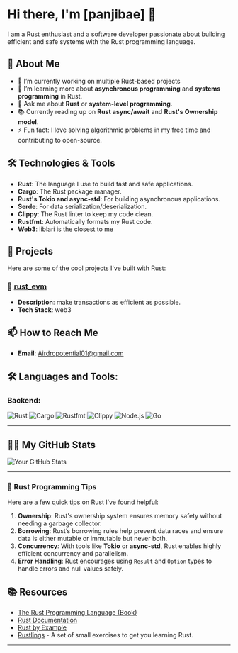 # Hi there, I'm [panjibae] 👋

I am a Rust enthusiast and a software developer passionate about building efficient and safe systems with the Rust programming language.

## 🚀 About Me

- 🔭 I’m currently working on multiple Rust-based projects
- 🌱 I’m learning more about **asynchronous programming** and **systems programming** in Rust.
- 💬 Ask me about **Rust** or **system-level programming**.
- 📚 Currently reading up on **Rust async/await** and **Rust's Ownership model**.
- ⚡ Fun fact: I love solving algorithmic problems in my free time and contributing to open-source.

## 🛠️ Technologies & Tools

- **Rust**: The language I use to build fast and safe applications.
- **Cargo**: The Rust package manager.
- **Rust's Tokio and async-std**: For building asynchronous applications.
- **Serde**: For data serialization/deserialization.
- **Clippy**: The Rust linter to keep my code clean.
- **Rustfmt**: Automatically formats my Rust code.
- **Web3**: liblari is the closest to me 

## 🚧 Projects

Here are some of the cool projects I've built with Rust:

### 📝 [rust_evm](https://github.com/panjibae/rust_evm.git)
- **Description**: make transactions as efficient as possible.
- **Tech Stack**: web3

## 📫 How to Reach Me


- **Email**: [Airdropotential01@gmail.com](mailto:youremail@example.com)


## 🛠 Languages and Tools:
### Backend:
![Rust](https://img.shields.io/badge/Rust-000000?style=for-the-badge&logo=rust&logoColor=white)
![Cargo](https://img.shields.io/badge/Cargo-000000?style=for-the-badge&logo=cargo&logoColor=white)
![Rustfmt](https://img.shields.io/badge/Rustfmt-000000?style=for-the-badge&logo=rust&logoColor=white)
![Clippy](https://img.shields.io/badge/Clippy-000000?style=for-the-badge&logo=rust&logoColor=white)
![Node.js](https://img.shields.io/badge/Node.js-339933?style=for-the-badge&logo=nodedotjs&logoColor=white)
![Go](https://img.shields.io/badge/Go-00ADD8?style=for-the-badge&logo=go&logoColor=white)

---

## 🧑‍💻 My GitHub Stats

![Your GitHub Stats](https://github-readme-stats.vercel.app/api?username=yourusername&show_icons=true&theme=radical)

---

### 🤖 Rust Programming Tips

Here are a few quick tips on Rust I’ve found helpful:

1. **Ownership**: Rust's ownership system ensures memory safety without needing a garbage collector.
2. **Borrowing**: Rust’s borrowing rules help prevent data races and ensure data is either mutable or immutable but never both.
3. **Concurrency**: With tools like **Tokio** or **async-std**, Rust enables highly efficient concurrency and parallelism.
4. **Error Handling**: Rust encourages using `Result` and `Option` types to handle errors and null values safely.

## 📚 Resources

- [The Rust Programming Language (Book)](https://doc.rust-lang.org/book/)
- [Rust Documentation](https://doc.rust-lang.org/)
- [Rust by Example](https://doc.rust-lang.org/stable/rust-by-example/)
- [Rustlings](https://github.com/rust-lang/rustlings) - A set of small exercises to get you learning Rust.

---

